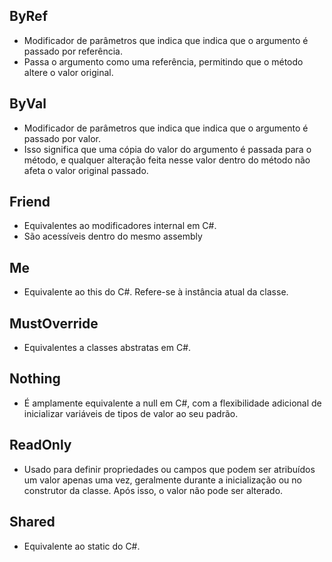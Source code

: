 ## ByRef

- Modificador de parâmetros que indica que indica que o argumento é passado por referência.
- Passa o argumento como uma referência, permitindo que o método altere o valor original.

## ByVal

- Modificador de parâmetros que indica que indica que o argumento é passado por valor.
- Isso significa que uma cópia do valor do argumento é passada para o método, e qualquer alteração feita nesse valor dentro do método não afeta o valor original passado.

## Friend

- Equivalentes ao modificadores internal em C#.
- São acessíveis dentro do mesmo assembly

## Me

- Equivalente ao this do C#. Refere-se à instância atual da classe.

## MustOverride

- Equivalentes a classes abstratas em C#.

## Nothing 

- É amplamente equivalente a null em C#, com a flexibilidade adicional de inicializar variáveis de tipos de valor ao seu padrão.

## ReadOnly 

- Usado para definir propriedades ou campos que podem ser atribuídos um valor apenas uma vez, geralmente durante a inicialização ou no construtor da classe. Após isso, o valor não pode ser alterado.

## Shared

- Equivalente ao static do C#.